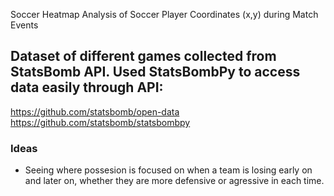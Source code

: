 Soccer Heatmap Analysis of Soccer Player Coordinates (x,y) during Match Events

## Dataset of different games collected from StatsBomb API. Used StatsBombPy to access data easily through API:
https://github.com/statsbomb/open-data
https://github.com/statsbomb/statsbombpy

### Ideas
* Seeing where possesion is focused on when a team is losing early on and later on, whether they are more defensive or agressive in each time. 
